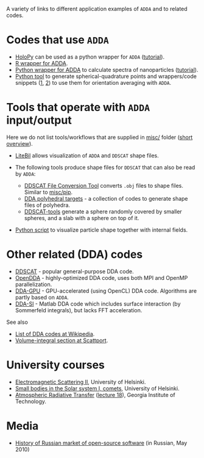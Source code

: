 A variety of links to different application examples of `ADDA` and to related codes.



# Codes that use `ADDA` #
  * [HoloPy](http://launchpad.net/holopy) can be used as a python wrapper for `ADDA` ([tutorial](http://manoharan.seas.harvard.edu/holopy/users/dda_tutorial.html)).
  * [R wrapper for ADDA](https://github.com/baptiste/adda/wiki/wrapper_primer).
  * [Python wrapper for ADDA](https://github.com/aquilesC/plasmon_adda) to calculate spectra of nanoparticles ([tutorial](https://www.aquicarattino.com/science/plasmon-resonance/)).
  * [Python tool](https://github.com/yasokada/pySpherepts_171126) to generate spherical-quadrature points and wrappers/code snippets ([1](https://qiita.com/7of9/items/62151891b11b53857b46), [2](https://qiita.com/7of9/items/5c52189aba265d4c9d09)) to use them for orientation averaging with `ADDA`.

# Tools that operate with `ADDA` input/output #
Here we do not list tools/workflows that are supplied in [misc/](http://code.google.com/p/a-dda/source/browse/#svn%2Ftrunk%2Fmisc) folder ([short overview](PackageDescription.md)).

  * [LiteBil](http://users.abo.fi/jkniivil/litebil/) allows visualization of `ADDA` and `DDSCAT` shape files.

  * The following tools produce shape files for `DDSCAT` that can also be read by `ADDA`:
    * [DDSCAT File Conversion Tool](http://nanohub.org/resources/ddaconvert) converts `.obj` files to shape files. Similar to [misc/pip](http://a-dda.googlecode.com/svn/trunk/misc/pip/).
    * [DDA polyhedral targets](http://www.fisica.unam.mx/cecilia/codes.html) - a collection of codes to generate shape files of polyhedra.
    * [DDSCAT-tools](http://github.com/feranick/ddscat-tools) generate a sphere randomly covered by smaller spheres, and a slab with a sphere on top of it.
  * [Python script](https://qiita.com/7of9/items/0ae5d739dd7276f3e1ca) to visualize particle shape together with internal fields.

# Other related (DDA) codes #
  * [DDSCAT](http://code.google.com/p/ddscat/) - popular general-purpose DDA code.
  * [OpenDDA](http://www.opendda.org/) - highly-optimized DDA code, uses both MPI and OpenMP parallelization.
  * [DDA-GPU](http://github.com/steffen-kiess/dda) - GPU-accelerated (using OpenCL) DDA code. Algorithms are partly based on `ADDA`.
  * [DDA-SI](http://code.google.com/p/dda-si/) - Matlab DDA code which includes surface interaction (by Sommerfeld integrals), but lacks FFT acceleration.

See also
  * [List of DDA codes at Wikipedia](http://en.wikipedia.org/wiki/Discrete_dipole_approximation_codes).
  * [Volume-integral section at Scattport](http://www.scattport.org/index.php/light-scattering-software/volume-integral).

# University courses #
  * [Electromagnetic Scattering II](http://wiki.helsinki.fi/display/53825/Electromagnetic+Scattering+II), University of Helsinki.
  * [Small bodies in the Solar system I, comets](http://wiki.helsinki.fi/display/PSR/Comets), University of Helsinki.
  * [Atmospheric Radiative Transfer](http://irina.eas.gatech.edu/EAS8803_SPRING2012/) ([lecture 18](http://irina.eas.gatech.edu/EAS8803_SPRING2012/Lec18.pdf)), Georgia Institute of Technology.

# Media #
  * [History of Russian market of open-source software](http://www.opennet.ru/docs/RUS/fss_history2/) (in Russian, May 2010)
